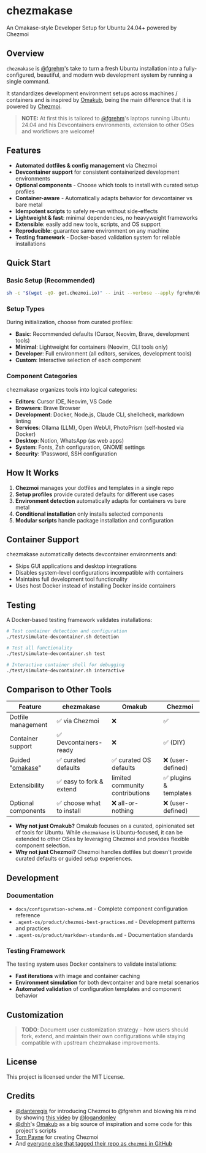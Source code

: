 # chezmakase

An Omakase-style Developer Setup for Ubuntu 24.04+ powered by Chezmoi

## Overview

`chezmakase` is [@fgrehm][gh-fgrehm]'s take to turn a fresh Ubuntu installation into a
fully-configured, beautiful, and modern web development system by running a single command.

It standardizes development environment setups across machines / containers and is inspired by
[Omakub][omakub], being the main difference that it is powered by [Chezmoi][chezmoi].

> **NOTE:** At first this is tailored to [@fgrehm][gh-fgrehm]'s laptops running Ubuntu 24.04 and
> his Devcontainers environments, extension to other OSes and workflows are welcome!

## Features

- **Automated dotfiles & config management** via Chezmoi
- **Devcontainer support** for consistent containerized development environments
- **Optional components** - Choose which tools to install with curated setup profiles
- **Container-aware** - Automatically adapts behavior for devcontainer vs bare metal
- **Idempotent scripts** to safely re-run without side-effects
- **Lightweight & fast**: minimal dependencies, no heavyweight frameworks
- **Extensible**: easily add new tools, scripts, and OS support
- **Reproducible**: guarantee same environment on any machine
- **Testing framework** - Docker-based validation system for reliable installations

## Quick Start

### Basic Setup (Recommended)

```bash
sh -c "$(wget -qO- get.chezmoi.io)" -- init --verbose --apply fgrehm/dotfiles-chezmoi
```

### Setup Types

During initialization, choose from curated profiles:

- **Basic**: Recommended defaults (Cursor, Neovim, Brave, development tools)
- **Minimal**: Lightweight for containers (Neovim, CLI tools only)
- **Developer**: Full environment (all editors, services, development tools)
- **Custom**: Interactive selection of each component

### Component Categories

chezmakase organizes tools into logical categories:

- **Editors**: Cursor IDE, Neovim, VS Code
- **Browsers**: Brave Browser
- **Development**: Docker, Node.js, Claude CLI, shellcheck, markdown linting
- **Services**: Ollama (LLM), Open WebUI, PhotoPrism (self-hosted via Docker)
- **Desktop**: Notion, WhatsApp (as web apps)
- **System**: Fonts, Zsh configuration, GNOME settings
- **Security**: 1Password, SSH configuration

## How It Works

1. **Chezmoi** manages your dotfiles and templates in a single repo
2. **Setup profiles** provide curated defaults for different use cases
3. **Environment detection** automatically adapts for containers vs bare metal
4. **Conditional installation** only installs selected components
5. **Modular scripts** handle package installation and configuration

## Container Support

chezmakase automatically detects devcontainer environments and:

- Skips GUI applications and desktop integrations
- Disables system-level configurations incompatible with containers
- Maintains full development tool functionality
- Uses host Docker instead of installing Docker inside containers

## Testing

A Docker-based testing framework validates installations:

```bash
# Test container detection and configuration
./test/simulate-devcontainer.sh detection

# Test all functionality
./test/simulate-devcontainer.sh test

# Interactive container shell for debugging
./test/simulate-devcontainer.sh interactive
```

## Comparison to Other Tools

| Feature                          | chezmakase                | Omakub                          | Chezmoi                |
| -------------------------------- | ------------------------- | ------------------------------- | ---------------------- |
| Dotfile management               | ✅ via Chezmoi            | ❌                              | ✅                     |
| Container support                | ✅ Devcontainers-ready    | ❌                              | ✅ (DIY)               |
| Guided "[omakase][wiki-omakase]" | ✅ curated defaults       | ✅ curated OS defaults          | ❌ (user-defined)      |
| Extensibility                    | ✅ easy to fork & extend  | limited community contributions | ✅ plugins & templates |
| Optional components              | ✅ choose what to install | ❌ all-or-nothing               | ❌ (user-defined)      |

- **Why not just Omakub?** Omakub focuses on a curated, opinionated set of tools for Ubuntu.
  While `chezmakase` is Ubuntu-focused, it can be extended to other OSes by leveraging Chezmoi
  and provides flexible component selection.
- **Why not just Chezmoi?** Chezmoi handles dotfiles but doesn't provide curated defaults or
  guided setup experiences.

## Development

### Documentation

- `docs/configuration-schema.md` - Complete component configuration reference
- `.agent-os/product/chezmoi-best-practices.md` - Development patterns and practices
- `.agent-os/product/markdown-standards.md` - Documentation standards

### Testing Framework

The testing system uses Docker containers to validate installations:

- **Fast iterations** with image and container caching
- **Environment simulation** for both devcontainer and bare metal scenarios
- **Automated validation** of configuration templates and component behavior

## Customization

> **TODO**: Document user customization strategy - how users should fork, extend, and maintain
> their own configurations while staying compatible with upstream chezmakase improvements.

## License

This project is licensed under the MIT License.

## Credits

- [@danteregis][gh-danteregis] for introducing Chezmoi to @fgrehm and blowing his mind by showing
  [this video][chezmoi-video] by [@logandonley][gh-logandonley]
- [@dhh][gh-dhh]'s [Omakub][omakub] as a big source of inspiration and some code for this
  project's scripts
- [Tom Payne](https://github.com/twpayne) for creating Chezmoi
- And [everyone else that tagged their repo as `chezmoi` in GitHub][gh-chezmoi-topics]

[gh-fgrehm]: https://github.com/fgrehm
[omakub]: https://omakub.org
[chezmoi]: https://www.chezmoi.io/
[wiki-omakase]: https://en.wikipedia.org/wiki/Omakase
[chezmoi-video]: https://www.youtube.com/watch?v=-RkANM9FfTM
[gh-danteregis]: https://github.com/danteregis
[gh-logandonley]: https://github.com/logandonley
[gh-dhh]: https://github.com/dhh
[gh-chezmoi-topics]: https://github.com/topics/chezmoi?o=desc&s=stars

